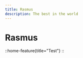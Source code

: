 ```yaml
---
title: Rasmus
description: The best in the world
---
```


# Rasmus

::home-feature{title="Test"}
::
